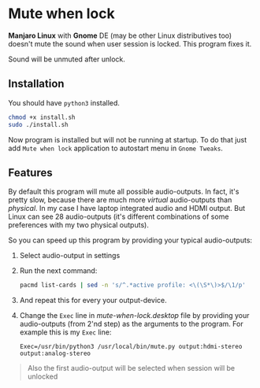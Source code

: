 # Mute when lock

**Manjaro Linux** with **Gnome** DE (may be other Linux distributives too) doesn't mute the sound when user session is locked. This program fixes it.

Sound will be unmuted after unlock.

## Installation

You should have `python3` installed.

```bash
chmod +x install.sh
sudo ./install.sh
```

Now program is installed but will not be running at startup.  To do that just add `Mute when lock` application to autostart menu in `Gnome Tweaks`.

## Features

By default this program will mute all possible audio-outputs. In fact, it's pretty slow, because there are much more *virtual* audio-outputs than *physical*. In my case I have laptop integrated audio and HDMI output. But Linux can see 28 audio-outputs (it's different combinations of some preferences with my two physical outputs).

So you can speed up this program by providing your typical audio-outputs:

1. Select audio-output in settings

2. Run the next command:

   ```bash
   pacmd list-cards | sed -n 's/^.*active profile: <\(\S*\)>$/\1/p'
   ```

3. And repeat this for every your output-device.

4. Change the `Exec` line in *mute-when-lock.desktop* file by providing your audio-outputs (from 2'nd step) as the arguments to the program. For example this is my `Exec` line:

   ```
   Exec=/usr/bin/python3 /usr/local/bin/mute.py output:hdmi-stereo output:analog-stereo
   ```

> Also the first audio-output will be selected when session will be unlocked